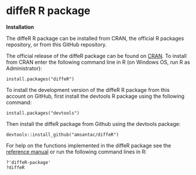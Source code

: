 diffeR R package
======

**Installation**

The diffeR R package can be installed from CRAN, the official R packages repository, or from this GitHub repository.

The official release of the diffeR package can be found on [CRAN](http://cran.r-project.org/package=diffeR). To install from CRAN enter the following command line in R (on Windows OS, run R as Administrator): 

```{r}
install.packages("diffeR")
```

To install the development version of the diffeR R package from this account on GitHub, first install the devtools R package using the following command:

```{r}
install.packages("devtools")
```

Then install the diffeR package from Github using the devtools package:

```{r}
devtools::install_github("amsantac/diffeR")
```

For help on the functions implemented in the diffeR package see the [reference manual](/diffeR-manual.pdf) or run the following command lines in R:

```{r}
?'diffeR-package'
?diffeR
```

